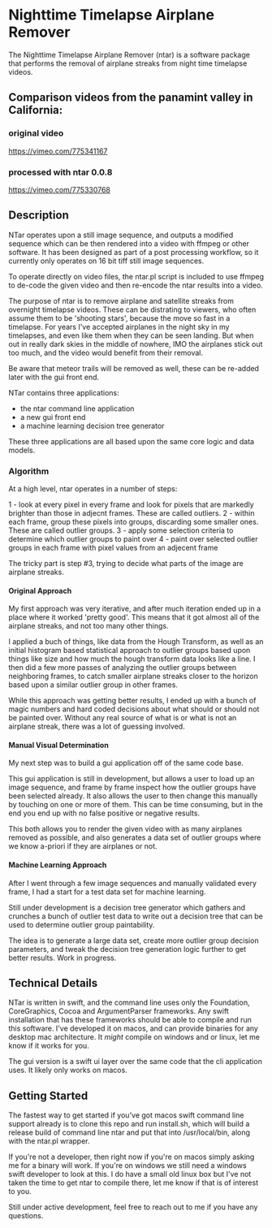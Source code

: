 
# Nighttime Timelapse Airplane Remover

The Nighttime Timelapse Airplane Remover (ntar) is a software package that performs the removal of airplane streaks from night time timelapse videos.

## Comparison videos from the panamint valley in California:

### original video

https://vimeo.com/775341167

### processed with ntar 0.0.8

https://vimeo.com/775330768

## Description

NTar operates upon a still image sequence, and outputs a modified sequence which can be then rendered into a video with ffmpeg or other software.  It has been designed as part of a post processing workflow, so it currently only operates on 16 bit tiff still image sequences.

To operate directly on video files, the ntar.pl script is included to use ffmpeg to de-code the given video and then re-encode the ntar results into a video.

The purpose of ntar is to remove airplane and satellite streaks from overnight timelapse videos.  These can be distrating to viewers, who often assume them to be 'shooting stars', because the move so fast in a timelapse.  For years I've accepted airplanes in the night sky in my timelapses, and even like them when they can be seen landing.  But when out in really dark skies in the middle of nowhere, IMO the airplanes stick out too much, and the video would benefit from their removal.

Be aware that meteor trails will be removed as well, these can be re-added later with the gui front end.

NTar contains three applications:
 - the ntar command line application
 - a new gui front end
 - a machine learning decision tree generator

These three applications are all based upon the same core logic and data models.

### Algorithm

At a high level, ntar operates in a number of steps:

1 - look at every pixel in every frame and look for pixels that are markedly brighter than those in adjecnt frames.  These are called outliers.
2 - within each frame, group these pixels into groups, discarding some smaller ones.  These are called outlier groups.
3 - apply some selection criteria to determine which outlier groups to paint over
4 - paint over selected outlier groups in each frame with pixel values from an adjecent frame 

The tricky part is step #3, trying to decide what parts of the image are airplane streaks.

#### Original Approach

My first approach was very iterative, and after much iteration ended up in a place where it worked 'pretty good'.  This means that it got almost all of the airplane streaks, and not too many other things.

I applied a buch of things, like data from the Hough Transform, as well as an initial histogram based statistical approach to outlier groups based upon things like size and how much the hough transform data looks like a line.  I then did a few more passes of analyzing the outlier groups between neighboring frames, to catch smaller airplane streaks closer to the horizon based upon a similar outlier group in other frames.

While this approach was getting better results, I ended up with a bunch of magic numbers and hard coded decisions about what should or should not be painted over.  Without any real source of what is or what is not an airplane streak, there was a lot of guessing involved.

#### Manual Visual Determination

My next step was to build a gui application off of the same code base.

This gui application is still in development, but allows a user to load up an image sequence, and frame by frame inspect how the outlier groups have been selected already.  It also allows the user to then change this manually by touching on one or more of them.  This can be time consuming, but in the end you end up with no false positive or negative results.

This both allows you to render the given video with as many airplanes removed as possible, and also generates a data set of outlier groups where we know a-priori if they are airplanes or not.

#### Machine Learning Approach

After I went through a few image sequences and manually validated every frame, I had a start for a test data set for machine learning.

Still under development is a decision tree generator which gathers and crunches a bunch of outlier test data to write out a decision tree that can be used to determine outlier group paintability.

The idea is to generate a large data set, create more outlier group decision parameters, and tweak the decision tree generation logic further to get better results.  Work in progress.

## Technical Details

NTar is written in swift, and the command line uses only the Foundation, CoreGraphics, Cocoa and ArgumentParser frameworks.  Any swift installation that has these frameworks should be able to compile and run this software.  I've developed it on macos, and can provide binaries for any desktop mac architecture.  It _might_ compile on windows and or linux, let me know if it works for you.

The gui version is a swift ui layer over the same code that the cli application uses.  It likely only works on macos. 

## Getting Started

The fastest way to get started if you've got macos swift command line support already is to clone this repo and run install.sh, which will build a release build of command line ntar and put that into /usr/local/bin, along with the ntar.pl wrapper.

If you're not a developer, then right now if you're on macos simply asking me for a binary will work.  If you're on windows we still need a windows swift developer to look at this.  I do have a small old linux box but I've not taken the time to get ntar to compile there, let me know if that is of interest to you.

Still under active development, feel free to reach out to me if you have any questions.

